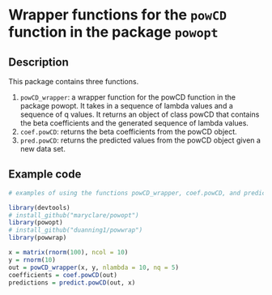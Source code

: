 # Wrapper functions for the `powCD` function in the package `powopt`

## Description

This package contains three functions.

1. `powCD_wrapper`: a wrapper function for the powCD function in the package powopt.
   It takes in a sequence of lambda values and a sequence of q values. 
   It returns an object of class powCD that contains the beta coefficients and the generated sequence of lambda values.
2. `coef.powCD`: returns the beta coefficients from the powCD object.
3. `pred.powCD`: returns the predicted values from the powCD object given a new data set.

## Example code

```r
# examples of using the functions powCD_wrapper, coef.powCD, and predict.powCD

library(devtools)
# install_github("maryclare/powopt")
library(powopt)
# install_github("duanning1/powwrap")
library(powwrap)

x = matrix(rnorm(100), ncol = 10)
y = rnorm(10)
out = powCD_wrapper(x, y, nlambda = 10, nq = 5)
coefficients = coef.powCD(out)
predictions = predict.powCD(out, x)
```
